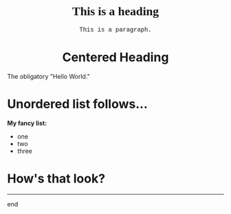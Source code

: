 <h1 style="text-align:center; font-family:verdana;">This is a heading</h1>

<p style="text-align:center; font-family:courier;">This is a paragraph.</p>

<h1 style="text-align:center;">Centered Heading</h1>

<!-- trying to get my name centered, large, bold -->

The obligatory "Hello World."

# Unordered list follows...

**My fancy list:** 
- one
- two
- three

# How's that look?

----

end
